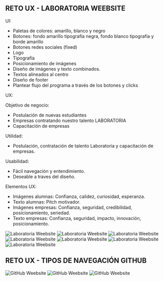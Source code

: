 ## RETO UX - LABORATORIA WEEBSITE

UI:
 - Paletas de colores: amarillo, blanco y negro
 - Botones: fondo amarillo tipografía negra, fondo blanco tipografía y borde amarillo
 - Botones redes sociales (fixed)
 - Logo
 - Tipografía
 - Posicionamiento de imágenes
 - Diseño de imágenes y texto combinados.
 - Textos alineados al centro
 - Diseño de footer
 - Plantear flujo del programa a través de los botones y clicks

UX:

Objetivo de negocio:
 - Postulación de nuevas estudiantes
 - Empresas contratando nuestro talento LABORATORIA
 - Capacitación de empresas

Utilidad:
- Postulación, contratación de talento Laboratoria y capacitación de empresas.

Usabilidad:
- Fácil navegación y entendimiento.
- Deseable a traves del diseño.

Elementos UX:
 - Imágenes alumnas: Confianza, calidez, curiosidad, esperanza.
 - Texto alumnas: Pitch motivador.
 - Imágenes empresas: Confianza, seguridad, credibilidad, posicionamiento, seriedad.
 - Texto empresas: Confianza, seguridad, impacto, innovación, posicionamiento.


![Laboratoria Weebsite](images-01/laboratoria-web-001.jpg)
![Laboratoria Weebsite](images-01/laboratoria-web-002.jpg)
![Laboratoria Weebsite](images-01/laboratoria-web-003.jpg)
![Laboratoria Weebsite](images-01/laboratoria-web-004.jpg)
![Laboratoria Weebsite](images-01/laboratoria-web-005.jpg)
![Laboratoria Weebsite](images-01/laboratoria-web-006.jpg)
![Laboratoria Weebsite](images-01/laboratoria-web-007.jpg)

## RETO UX - TIPOS DE NAVEGACIÓN GITHUB

![GitHub Weebsite](images-02/github-web-001.jpg)
![GitHub Weebsite](images-02/github-web-002.jpg)
![GitHub Weebsite](images-02/github-web-003.jpg)
